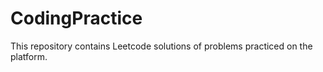 # CodingPractice
This repository contains Leetcode solutions of problems practiced on the platform.
